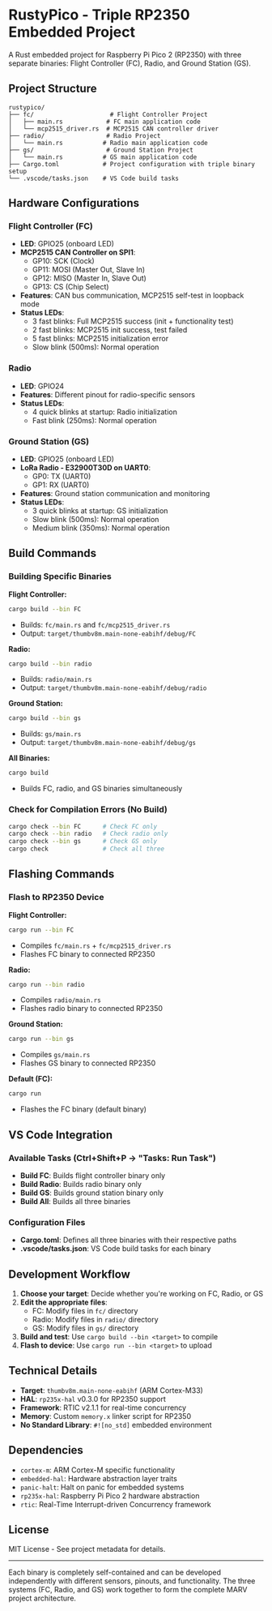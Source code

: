 # RustyPico - Triple RP2350 Embedded Project

A Rust embedded project for Raspberry Pi Pico 2 (RP2350) with three separate binaries: Flight Controller (FC), Radio, and Ground Station (GS).

## Project Structure

```
rustypico/
├── fc/                     # Flight Controller Project
│   ├── main.rs            # FC main application code
│   └── mcp2515_driver.rs  # MCP2515 CAN controller driver
├── radio/                 # Radio Project
│   └── main.rs           # Radio main application code
├── gs/                    # Ground Station Project
│   └── main.rs           # GS main application code
├── Cargo.toml            # Project configuration with triple binary setup
└── .vscode/tasks.json    # VS Code build tasks
```

## Hardware Configurations

### Flight Controller (FC)
- **LED**: GPIO25 (onboard LED)
- **MCP2515 CAN Controller on SPI1**:
  - GP10: SCK (Clock)
  - GP11: MOSI (Master Out, Slave In)
  - GP12: MISO (Master In, Slave Out)  
  - GP13: CS (Chip Select)
- **Features**: CAN bus communication, MCP2515 self-test in loopback mode
- **Status LEDs**:
  - 3 fast blinks: Full MCP2515 success (init + functionality test)
  - 2 fast blinks: MCP2515 init success, test failed
  - 5 fast blinks: MCP2515 initialization error
  - Slow blink (500ms): Normal operation

### Radio
- **LED**: GPIO24
- **Features**: Different pinout for radio-specific sensors
- **Status LEDs**:
  - 4 quick blinks at startup: Radio initialization
  - Fast blink (250ms): Normal operation

### Ground Station (GS)
- **LED**: GPIO25 (onboard LED)
- **LoRa Radio - E32900T30D on UART0**:
  - GP0: TX (UART0)
  - GP1: RX (UART0)
- **Features**: Ground station communication and monitoring
- **Status LEDs**:
  - 3 quick blinks at startup: GS initialization
  - Slow blink (500ms): Normal operation
  - Medium blink (350ms): Normal operation

## Build Commands

### Building Specific Binaries

**Flight Controller:**
```bash
cargo build --bin FC
```
- Builds: `fc/main.rs` and `fc/mcp2515_driver.rs`
- Output: `target/thumbv8m.main-none-eabihf/debug/FC`

**Radio:**
```bash
cargo build --bin radio
```
- Builds: `radio/main.rs`
- Output: `target/thumbv8m.main-none-eabihf/debug/radio`

**Ground Station:**
```bash
cargo build --bin gs
```
- Builds: `gs/main.rs`
- Output: `target/thumbv8m.main-none-eabihf/debug/gs`

**All Binaries:**
```bash
cargo build
```
- Builds FC, radio, and GS binaries simultaneously

### Check for Compilation Errors (No Build)

```bash
cargo check --bin FC      # Check FC only
cargo check --bin radio   # Check radio only
cargo check --bin gs      # Check GS only
cargo check               # Check all three
```

## Flashing Commands

### Flash to RP2350 Device

**Flight Controller:**
```bash
cargo run --bin FC
```
- Compiles `fc/main.rs` + `fc/mcp2515_driver.rs`
- Flashes FC binary to connected RP2350

**Radio:**
```bash
cargo run --bin radio
```
- Compiles `radio/main.rs`
- Flashes radio binary to connected RP2350

**Ground Station:**
```bash
cargo run --bin gs
```
- Compiles `gs/main.rs`
- Flashes GS binary to connected RP2350

**Default (FC):**
```bash
cargo run
```
- Flashes the FC binary (default binary)

## VS Code Integration

### Available Tasks (Ctrl+Shift+P → "Tasks: Run Task")
- **Build FC**: Builds flight controller binary only
- **Build Radio**: Builds radio binary only  
- **Build GS**: Builds ground station binary only
- **Build All**: Builds all three binaries

### Configuration Files
- **Cargo.toml**: Defines all three binaries with their respective paths
- **.vscode/tasks.json**: VS Code build tasks for each binary

## Development Workflow

1. **Choose your target**: Decide whether you're working on FC, Radio, or GS
2. **Edit the appropriate files**:
   - FC: Modify files in `fc/` directory
   - Radio: Modify files in `radio/` directory
   - GS: Modify files in `gs/` directory
3. **Build and test**: Use `cargo build --bin <target>` to compile
4. **Flash to device**: Use `cargo run --bin <target>` to upload

## Technical Details

- **Target**: `thumbv8m.main-none-eabihf` (ARM Cortex-M33)
- **HAL**: `rp235x-hal` v0.3.0 for RP2350 support
- **Framework**: RTIC v2.1.1 for real-time concurrency
- **Memory**: Custom `memory.x` linker script for RP2350
- **No Standard Library**: `#![no_std]` embedded environment

## Dependencies

- `cortex-m`: ARM Cortex-M specific functionality
- `embedded-hal`: Hardware abstraction layer traits
- `panic-halt`: Halt on panic for embedded systems
- `rp235x-hal`: Raspberry Pi Pico 2 hardware abstraction
- `rtic`: Real-Time Interrupt-driven Concurrency framework

## License

MIT License - See project metadata for details.

---

Each binary is completely self-contained and can be developed independently with different sensors, pinouts, and functionality. The three systems (FC, Radio, and GS) work together to form the complete MARV project architecture.

